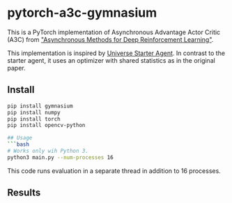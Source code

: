 # pytorch-a3c-gymnasium

This is a PyTorch implementation of Asynchronous Advantage Actor Critic (A3C) from ["Asynchronous Methods for Deep Reinforcement Learning"](https://arxiv.org/pdf/1602.01783v1.pdf).

This implementation is inspired by [Universe Starter Agent](https://github.com/openai/universe-starter-agent).
In contrast to the starter agent, it uses an optimizer with shared statistics as in the original paper.

## Install
```bash
pip install gymnasium
pip install numpy
pip install torch
pip install opencv-python

## Usage
```bash
# Works only wih Python 3.
python3 main.py --num-processes 16
```

This code runs evaluation in a separate thread in addition to 16 processes.

## Results
<TBD>
